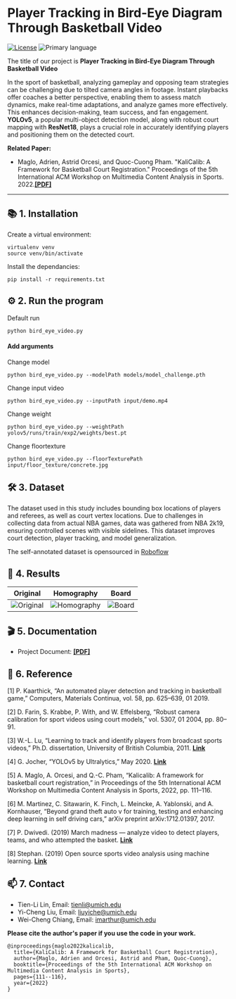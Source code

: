 # Player Tracking in Bird-Eye Diagram Through Basketball Video
     
[![License](https://img.shields.io/github/license/yi-cheng-liu/basketball_registration)](./LICENSE.txt)
![Primary language](https://img.shields.io/github/languages/top/yi-cheng-liu/basketball_registration)


The title of our project is **Player Tracking in Bird-Eye Diagram Through Basketball Video**

In the sport of basketball, analyzing gameplay and opposing team strategies can be challenging due to tilted camera angles in footage. Instant playbacks offer coaches a better perspective, enabling them to assess match dynamics, make real-time adaptations, and analyze games more effectively. This enhances decision-making, team success, and fan engagement. **YOLOv5**, a popular multi-object detection model, along with robust court mapping with **ResNet18**, plays a crucial role in accurately identifying players and positioning them on the detected court.

**Related Paper:**

+ Maglo, Adrien, Astrid Orcesi, and Quoc-Cuong Pham. "KaliCalib: A Framework for Basketball Court Registration." Proceedings of the 5th International ACM Workshop on Multimedia Content Analysis in Sports. 2022.[**[PDF]**](https://arxiv.org/abs/2209.07795)

---

## 📚 1. Installation

Create a virtual environment:
```
virtualenv venv
source venv/bin/activate
```

Install the dependancies:
```
pip install -r requirements.txt
```

## ⚙️ 2. Run the program

Default run
```
python bird_eye_video.py
```

#### Add arguments
Change model
```
python bird_eye_video.py --modelPath models/model_challenge.pth
```
Change input video
```
python bird_eye_video.py --inputPath input/demo.mp4
```
Change weight
```
python bird_eye_video.py --weightPath yolov5/runs/train/exp2/weights/best.pt
```
Change floortexture
```
python bird_eye_video.py --floorTexturePath input/floor_texture/concrete.jpg
```




## 🛠️ 3. Dataset

The dataset used in this study includes bounding box locations of players and referees, as well as court vertex locations. Due to challenges in collecting data from actual NBA games, data was gathered from NBA 2k19, ensuring controlled scenes with visible sidelines. This dataset improves court detection, player tracking, and model generalization.

The self-annotated dataset is opensourced in [Roboflow](https://universe.roboflow.com/nba2kplayer/nba2k-player-model)




## 🌟 4. Results

Original           |  Homography           |  Board
:-----------------:|:---------------------:|:---------------------:
![Original](https://github.com/yi-cheng-liu/basketball_registration/tree/main/.assset/demo_original.gif)  |  ![Homography](https://github.com/yi-cheng-liu/basketball_registration/tree/main/.assset/demo_homography.gif)  |  ![Board](https://github.com/yi-cheng-liu/basketball_registration/tree/main/.assset/demo_board.gif)



## 🎬 5. Documentation

+ Project Document: [**[PDF]**](https://drive.google.com/file/d/1GAQ3sh8x2o-xqoOj1Emo5974rCg2dLBc/view?usp=share_link)



## 🏅 6. Reference

[1] P. Kaarthick, “An automated player detection and tracking in basketball game,” Computers, Materials Continua, vol. 58, pp. 625–639, 01 2019.

[2] D. Farin, S. Krabbe, P. With, and W. Effelsberg, “Robust camera calibration for sport videos using court models,” vol. 5307, 01 2004, pp. 80–91.

[3] W.-L. Lu, “Learning to track and identify players from broadcast sports videos,” Ph.D. dissertation, University of British Columbia, 2011. [**Link**](https://open.library.ubc.ca/collections/ubctheses/24/items/1.0052129)

[4] G. Jocher, “YOLOv5 by Ultralytics,” May 2020. [**Link**](https://github.com/ultralytics/yolov5)

[5] A. Maglo, A. Orcesi, and Q.-C. Pham, “Kalicalib: A framework for basketball court registration,” in Proceedings of the 5th International ACM Workshop on Multimedia Content Analysis in Sports, 2022, pp. 111–116. 

[6] M. Martinez, C. Sitawarin, K. Finch, L. Meincke, A. Yablonski, and A. Kornhauser, “Beyond grand theft auto v for training, testing and enhancing deep learning in self driving cars,” arXiv preprint arXiv:1712.01397, 2017.

[7] P. Dwivedi. (2019) March madness — analyze video to detect players, teams, and who attempted the basket. [**Link**](https://towardsdatascience.com/march-madness-analyze-video-to-detect-players-teams-and-who-attempted-the-basket-8cad67745b88)

[8] Stephan. (2019) Open source sports video analysis using machine learning. [**Link**](https://dev.to/stephan007/open-source-sports-video-analysis-using-maching-learning-2ag4)





## 📫 7. Contact

+ Tien-Li Lin, Email: tienli@umich.edu
+ Yi-Cheng Liu, Email: liuyiche@umich.edu
+ Wei-Cheng Chiang, Email: imarthur@umich.edu



**Please cite the author's paper if you use the code in your work.**

```
@inproceedings{maglo2022kalicalib,
  title={KaliCalib: A Framework for Basketball Court Registration},
  author={Maglo, Adrien and Orcesi, Astrid and Pham, Quoc-Cuong},
  booktitle={Proceedings of the 5th International ACM Workshop on Multimedia Content Analysis in Sports},
  pages={111--116},
  year={2022}
}
```

